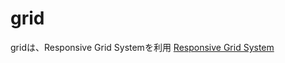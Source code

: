# grid
gridは、Responsive Grid Systemを利用
[Responsive Grid System](http://www.responsivegridsystem.com/)

